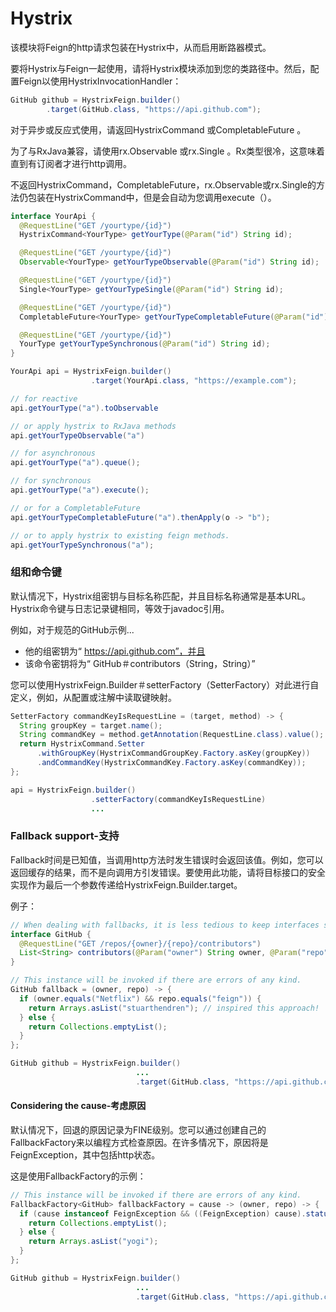 # Hystrix

该模块将Feign的http请求包装在Hystrix中，从而启用断路器模式。

要将Hystrix与Feign一起使用，请将Hystrix模块添加到您的类路径中。然后，配置Feign以使用HystrixInvocationHandler：

```java
GitHub github = HystrixFeign.builder()
        .target(GitHub.class, "https://api.github.com");
```

对于异步或反应式使用，请返回HystrixCommand <YourType>或CompletableFuture <YourType>。

为了与RxJava兼容，请使用rx.Observable <YourType>或rx.Single <YourType>。Rx类型很冷，这意味着直到有订阅者才进行http调用。

不返回HystrixCommand，CompletableFuture，rx.Observable或rx.Single的方法仍包装在HystrixCommand中，但是会自动为您调用execute（）。

```java
interface YourApi {
  @RequestLine("GET /yourtype/{id}")
  HystrixCommand<YourType> getYourType(@Param("id") String id);

  @RequestLine("GET /yourtype/{id}")
  Observable<YourType> getYourTypeObservable(@Param("id") String id);

  @RequestLine("GET /yourtype/{id}")
  Single<YourType> getYourTypeSingle(@Param("id") String id);

  @RequestLine("GET /yourtype/{id}")
  CompletableFuture<YourType> getYourTypeCompletableFuture(@Param("id") String id);

  @RequestLine("GET /yourtype/{id}")
  YourType getYourTypeSynchronous(@Param("id") String id);
}

YourApi api = HystrixFeign.builder()
                  .target(YourApi.class, "https://example.com");

// for reactive
api.getYourType("a").toObservable

// or apply hystrix to RxJava methods
api.getYourTypeObservable("a")

// for asynchronous
api.getYourType("a").queue();

// for synchronous
api.getYourType("a").execute();

// or for a CompletableFuture
api.getYourTypeCompletableFuture("a").thenApply(o -> "b");

// or to apply hystrix to existing feign methods.
api.getYourTypeSynchronous("a");
```

### 组和命令键

默认情况下，Hystrix组密钥与目标名称匹配，并且目标名称通常是基本URL。Hystrix命令键与日志记录键相同，等效于javadoc引用。

例如，对于规范的GitHub示例...

- 他的组密钥为“ https://api.github.com”，并且
- 该命令密钥将为“ GitHub＃contributors（String，String）”

您可以使用HystrixFeign.Builder＃setterFactory（SetterFactory）对此进行自定义，例如，从配置或注解中读取键映射。

```java
SetterFactory commandKeyIsRequestLine = (target, method) -> {
  String groupKey = target.name();
  String commandKey = method.getAnnotation(RequestLine.class).value();
  return HystrixCommand.Setter
      .withGroupKey(HystrixCommandGroupKey.Factory.asKey(groupKey))
      .andCommandKey(HystrixCommandKey.Factory.asKey(commandKey));
};

api = HystrixFeign.builder()
                  .setterFactory(commandKeyIsRequestLine)
                  ...
```

### Fallback support-支持

Fallback时间是已知值，当调用http方法时发生错误时会返回该值。例如，您可以返回缓存的结果，而不是向调用方引发错误。要使用此功能，请将目标接口的安全实现作为最后一个参数传递给HystrixFeign.Builder.target。

例子：

```java
// When dealing with fallbacks, it is less tedious to keep interfaces small.
interface GitHub {
  @RequestLine("GET /repos/{owner}/{repo}/contributors")
  List<String> contributors(@Param("owner") String owner, @Param("repo") String repo);
}

// This instance will be invoked if there are errors of any kind.
GitHub fallback = (owner, repo) -> {
  if (owner.equals("Netflix") && repo.equals("feign")) {
    return Arrays.asList("stuarthendren"); // inspired this approach!
  } else {
    return Collections.emptyList();
  }
};

GitHub github = HystrixFeign.builder()
                            ...
                            .target(GitHub.class, "https://api.github.com", fallback);
```

#### Considering the cause-考虑原因

默认情况下，回退的原因记录为FINE级别。您可以通过创建自己的FallbackFactory来以编程方式检查原因。在许多情况下，原因将是FeignException，其中包括http状态。

这是使用FallbackFactory的示例：

```java
// This instance will be invoked if there are errors of any kind.
FallbackFactory<GitHub> fallbackFactory = cause -> (owner, repo) -> {
  if (cause instanceof FeignException && ((FeignException) cause).status() == 403) {
    return Collections.emptyList();
  } else {
    return Arrays.asList("yogi");
  }
};

GitHub github = HystrixFeign.builder()
                            ...
                            .target(GitHub.class, "https://api.github.com", fallbackFactory);
```

